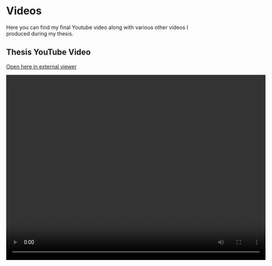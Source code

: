 # Videos

Here you can find my final Youtube video along with various other videos I produced during my thesis.

## Thesis YouTube Video

<a href="ThesisVideo.mp4" target="_blank">Open here in external viewer</a>

<video width="700" height="500" controls>
  <source src="ThesisVideo.mp4" type="video/mp4">
    Your browser does not support the video tag.
</video>